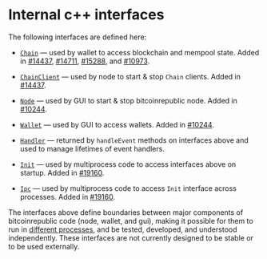 # Internal c++ interfaces

The following interfaces are defined here:

* [`Chain`](chain.h) — used by wallet to access blockchain and mempool state. Added in [#14437](https://github.com/sherkitty/bitcoinrepublic.git/14437), [#14711](https://github.com/sherkitty/bitcoinrepublic.git/14711), [#15288](https://github.com/sherkitty/bitcoinrepublic.git/15288), and [#10973](https://github.com/sherkitty/bitcoinrepublic.git/10973).

* [`ChainClient`](chain.h) — used by node to start & stop `Chain` clients. Added in [#14437](https://github.com/sherkitty/bitcoinrepublic.git/14437).

* [`Node`](node.h) — used by GUI to start & stop bitcoinrepublic node. Added in [#10244](https://github.com/sherkitty/bitcoinrepublic.git/10244).

* [`Wallet`](wallet.h) — used by GUI to access wallets. Added in [#10244](https://github.com/sherkitty/bitcoinrepublic.git/10244).

* [`Handler`](handler.h) — returned by `handleEvent` methods on interfaces above and used to manage lifetimes of event handlers.

* [`Init`](init.h) — used by multiprocess code to access interfaces above on startup. Added in [#19160](https://github.com/sherkitty/bitcoinrepublic.git/19160).

* [`Ipc`](ipc.h) — used by multiprocess code to access `Init` interface across processes. Added in [#19160](https://github.com/sherkitty/bitcoinrepublic.git/19160).

The interfaces above define boundaries between major components of bitcoinrepublic code (node, wallet, and gui), making it possible for them to run in [different processes](../../doc/multiprocess.md), and be tested, developed, and understood independently. These interfaces are not currently designed to be stable or to be used externally.
